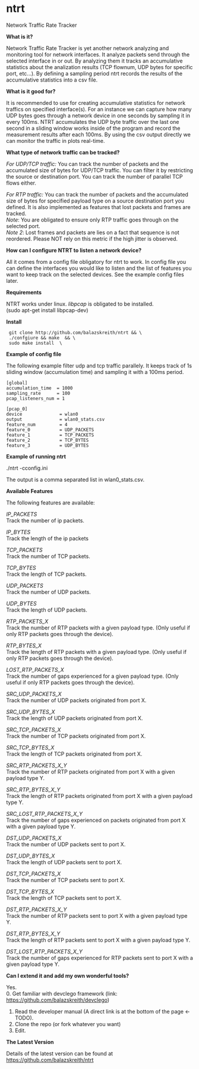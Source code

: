 # ntrt
Network Traffic Rate Tracker

**What is it?**  
   
Network Traffic Rate Tracker is yet another network 
analyzing and monitoring tool for network interfaces. 
It analyze packets send through the selected interface in or out.
By analyzing them it tracks an accumulative statistics about the 
analization results (TCP flownum, UDP bytes for specific port, etc...).
By defining a sampling period ntrt records the results of the accumulative statistics 
into a csv file. 


**What is it good for?**  
  
It is recommended to use for creating accumulative statistics 
for network traffics on specified interface(s). For an instance 
we can capture how many UDP bytes goes through a network device 
in one seconds by sampling it in every 100ms. NTRT accumulates the 
UDP byte traffic over the last one second in a sliding window works inside 
of the program and record the measurement results after each 100ms. 
By using the csv output directly we can monitor the traffic in 
plots real-time. 


**What type of network traffic can be tracked?**  
  
*For UDP/TCP traffic:* You can track the number of packets and the 
accumulated size of bytes for UDP/TCP traffic. You can filter it by 
restricting the source or destination port. You can track the number of parallel TCP flows either.  
  
*For RTP traffic:* You can track the number of packets and the 
accumulated size of bytes for specified payload type on a source destination port you defined. 
It is also implemented as features that lost packets and frames are tracked.    
_Note_: You are obligated to ensure only RTP traffic goes through on the selected port.    
_Note 2_: Lost frames and packets are lies on a fact that sequence is not reordered. Please NOT rely 
on this metric if the high jitter is observed.   

**How can I configure NTRT to listen a network device?**

All it comes from a config file obligatory for ntrt to work. In config file 
you can define the interfaces you would like to listen and the list of features 
you want to keep track on the selected devices. See the example config files later.


**Requirements** 
  
NTRT works under linux. *libpcap* is obligated to be installed.  
(sudo apt-get install libpcap-dev)  
  
**Install**

```
 git clone http://github.com/balazskreith/ntrt && \  
 ./confgiure && make  && \
 sudo make install  \
 ```
 
**Example of config file**

The following example filter udp and tcp traffic parallely. It keeps track of 1s sliding window (accumulation time) and sampling it with a 100ms period.  

```
[global]  
accumulation_time  = 1000  
sampling_rate      = 100  
pcap_listeners_num = 1  

[pcap_0]  
device              = wlan0  
output              = wlan0_stats.csv  
feature_num         = 4  
feature_0           = UDP_PACKETS  
feature_1           = TCP_PACKETS  
feature_2           = TCP_BYTES  
feature_3           = UDP_BYTES  
```

**Example of running ntrt**

./ntrt -cconfig.ini  

The output is a comma separated list in wlan0_stats.csv. 


**Available Features**

The following features are available:  

*IP_PACKETS*  
Track the number of ip packets.

*IP_BYTES*  
Track the length of the ip packets

*TCP_PACKETS*  
Track the number of TCP packets.

*TCP_BYTES*  
Track the length of TCP packets.

*UDP_PACKETS*  
Track the number of UDP packets.

*UDP_BYTES*  
Track the length of UDP packets.

*RTP_PACKETS_X*  
Track the number of RTP packets with a given payload type. (Only useful if only RTP packets goes through the device).

*RTP_BYTES_X*  
Track the length of RTP packets with a given payload type. (Only useful if only RTP packets goes through the device).

*LOST_RTP_PACKETS_X*  
Track the number of gaps experienced for a given payload type. (Only useful if only RTP packets goes through the device).

*SRC_UDP_PACKETS_X*  
Track the number of UDP packets originated from port X.

*SRC_UDP_BYTES_X*  
Track the length of UDP packets originated from port X.

*SRC_TCP_PACKETS_X*  
Track the number of TCP packets originated from port X.

*SRC_TCP_BYTES_X*  
Track the length of TCP packets originated from port X.

*SRC_RTP_PACKETS_X_Y*  
Track the number of RTP packets originated from port X with a given payload type Y.

*SRC_RTP_BYTES_X_Y*  
Track the length of RTP packets originated from port X with a given payload type Y.

*SRC_LOST_RTP_PACKETS_X_Y*  
Track the number of gaps experienced on packets originated from port X with a given payload type Y.

*DST_UDP_PACKETS_X*  
Track the number of UDP packets sent to port X.

*DST_UDP_BYTES_X*  
Track the length of UDP packets sent to port X.

*DST_TCP_PACKETS_X*  
Track the number of TCP packets sent to port X.

*DST_TCP_BYTES_X*  
Track the length of TCP packets sent to port X.

*DST_RTP_PACKETS_X_Y*  
Track the number of RTP packets sent to port X with a given payload type Y.

*DST_RTP_BYTES_X_Y*  
Track the length of RTP packets sent to port X with a given payload type Y.

*DST_LOST_RTP_PACKETS_X_Y*  
Track the number of gaps experienced for RTP packets sent to port X with a given payload type Y.


**Can I extend it and add my own wonderful tools?**

Yes.   
0. Get familiar with devclego framework (link: https://github.com/balazskreith/devclego)  
1. Read the developer manual (A direct link is at the bottom of the page <- TODO).  
2. Clone the repo (or fork whatever you want)  
3. Edit.  

**The Latest Version**

Details of the latest version can be found at   
https://github.com/balazskreith/ntrt      

